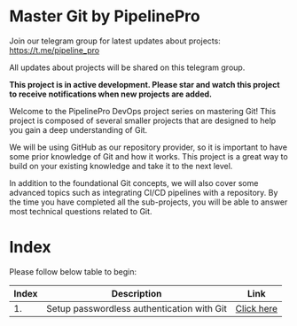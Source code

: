 # Master Git by PipelinePro

Join our telegram group for latest updates about projects: https://t.me/pipeline_pro

All updates about projects will be shared on this telegram group.

<b>This project is in active development. Please star and watch this project to receive notifications when new projects are added.</b>

Welcome to the PipelinePro DevOps project series on mastering Git! This project is composed of several smaller projects that are designed to help you gain a deep understanding of Git.

We will be using GitHub as our repository provider, so it is important to have some prior knowledge of Git and how it works. This project is a great way to build on your existing knowledge and take it to the next level.

In addition to the foundational Git concepts, we will also cover some advanced topics such as integrating CI/CD pipelines with a repository. By the time you have completed all the sub-projects, you will be able to answer most technical questions related to Git.

# Index

Please follow below table to begin:

| Index | Description                                | Link                                                           |
| ----- | ------------------------------------------ | -------------------------------------------------------------- |
| 1.    | Setup passwordless authentication with Git | [Click here](https://github.com/PipelinePro/1-git/tree/main/1) |
